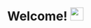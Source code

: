 <!DOCTYPEHTML>
<h1>Welcome!
<img src="https://media.giphy.com/media/hvRJCLFzcasrR4ia7z/giphy.gif" width="30px"/>
</h1>
